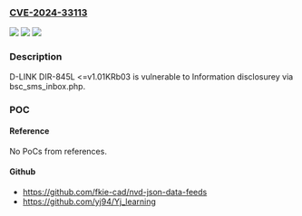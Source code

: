 ### [CVE-2024-33113](https://cve.mitre.org/cgi-bin/cvename.cgi?name=CVE-2024-33113)
![](https://img.shields.io/static/v1?label=Product&message=n%2Fa&color=blue)
![](https://img.shields.io/static/v1?label=Version&message=n%2Fa&color=blue)
![](https://img.shields.io/static/v1?label=Vulnerability&message=n%2Fa&color=brighgreen)

### Description

D-LINK DIR-845L <=v1.01KRb03 is vulnerable to Information disclosurey via bsc_sms_inbox.php.

### POC

#### Reference
No PoCs from references.

#### Github
- https://github.com/fkie-cad/nvd-json-data-feeds
- https://github.com/yj94/Yj_learning

